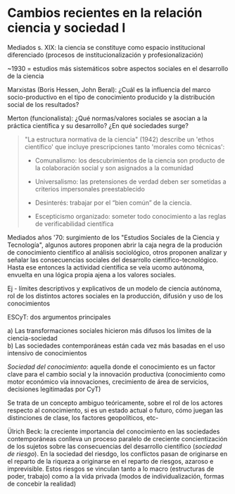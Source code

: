 # Cambios recientes en la relación ciencia y sociedad I

Mediados s. XIX: la ciencia se constituye como espacio institucional diferenciado (procesos de institucionalización y profesionalización)

~1930 = estudios más sistemáticos sobre aspectos sociales en el desarrollo de la ciencia

Marxistas (Boris Hessen, John Beral): ¿Cuál es la influencia del marco socio-productivo en el tipo de conocimiento producido y la distribución social de los resultados?

Merton (funcionalista): ¿Qué normas/valores sociales se asocian a la práctica científica y su desarrollo? ¿En qué sociedades surge?

> "La estructura normativa de la ciencia" (1942) describe un 'ethos
> científico' que incluye prescripciones tanto 'morales como técnicas':
>
> - Comunalismo: los descubrimientos de la ciencia son producto de la colaboración social y son asignados a la comunidad
>
> - Universalismo: las pretensiones de verdad deben ser sometidas a criterios impersonales preestablecido
>
> - Desinterés: trabajar por el “bien común” de la ciencia.
>
> - Escepticismo organizado: someter todo conocimiento a las reglas de verificabilidad científica

Mediados años '70: surgimiento de los "Estudios Sociales de la Ciencia y Tecnología", algunos autores proponen abrir la caja negra de la produción de conocimiento científico al análisis sociológico, otros proponen analizar y señalar las consecuencias sociales del desarrollo científico-tecnológico. Hasta ese entonces la actividad científica se veía ucomo autónoma, envuelta en una lógica propia ajena a los valores sociales.

Ej - límites descriptivos y explicativos de un modelo de ciencia autónoma, rol de los distintos actores sociales en la producción, difusión y uso de los conocimientos

ESCyT: dos argumentos principales

a) Las transformaciones sociales hicieron más difusos los límites de la ciencia-sociedad    
b) Las sociedades contemporáneas están cada vez más basadas en el uso intensivo de conocimientos

*Sociedad del conocimiento*: aquella donde el conocimiento es un factor clave para el cambio social y la innovación productiva (conocimiento como motor económico vía innovaciones, crecimiento de área de servicios, decisiones legitimadas por CyT)

Se trata de un concepto ambiguo teóricamente, sobre el rol de los actores respecto al conocimiento, si es un estado actual o futuro, cómo juegan las distinciones de clase, los factores geopolíticos, etc-

Ülrich Beck: la creciente importancia del conocimiento en las sociedades contemporáneas conlleva un proceso paralelo de creciente concientización de los sujetos sobre las consecuencias del desarrollo científico (*sociedad de riesgo*). En la sociedad del riesdgo, los conflictos pasan de originarse en el reparto de la riqueza a originarse en el reparto de riesgos, azaroso e imprevisible. Estos riesgos se vinculan tanto a lo macro (estructuras de poder, trabajo) como a la vida privada (modos de individualización, formas de concebir la realidad)





